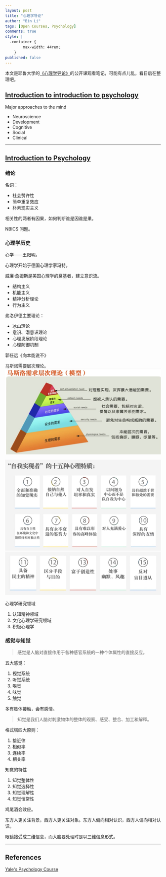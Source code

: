 ```yaml
---
layout: post
title: "心理学导论"
author: "Bin Li"
tags: [Open Courses, Psychology]
comments: true
style: |
  .container {
        max-width: 44rem;
    } 
published: false
---
```


本文是耶鲁大学的[《心理学导论》](http://open.163.com/special/sp/introductiontopsychology.html)的公开课观看笔记，可能有点儿乱，看日后在整理吧。

<!--more-->

## [Introduction to introduction to psychology](https://www.bilibili.com/video/av920083/#page=1)
Major approaches to the mind

* Neuroscience
* Development
* Cognitive
* Social
* Clinical

---

## [Introduction to Psychology](https://www.youtube.com/watch?v=2MzRTVWb6QI&index=6&list=PLWrX4LMWh4KvudmfS9cBkqVEMOx6Li8E4)

### 绪论
名词：

* 社会赞许性
* 简单重复效应
* 朴素现实主义

相关性的两者有因果，如何判断谁是因谁是果。

NBICS 问题。

### 心理学历史
心学——王阳明。

心理学开始于德国心理学家冯特。

威廉·詹姆斯是美国心理学的奠基者，建立意识流。

* 结构主义
* 机能主义
* 精神分析理论
* 行为主义

弗洛伊德主要理论：

* 冰山理论
* 意识、潜意识理论
* 心理发展阶段理论
* 心理防御机制

郭任远《向本能说不》

马斯诺需要层次理论。
![](/images/media/15187826671026.jpg)


![](/images/media/15187827486260.jpg)
![](/images/media/15187827649299.jpg)

心理学研究领域

1. 认知精神领域
2. 文化心理学研究领域
3. 积极心理学

### 感觉与知觉
> 感觉是人脑对直接作用于各种感官系统的一种个体属性的直接反应。

五大感觉：

1. 视觉系统
2. 听觉系统
3. 嗅觉
4. 味觉
5. 触觉

多有肢体接触，会有感情。

> 知觉是我们人脑对刺激物体的整体的观察、感受、整合、加工和解释。

格式塔四大原则：

1. 接近律
2. 相似率
3. 连续率
4. 相关率

知觉的特性

1. 知觉整体性
2. 知觉选择性
3. 知觉理解性
4. 知觉恒常性

鸡尾酒会效应。

东方人更关注背景，西方人更关注对象。东方人偏向相对认识，西方人偏向相对认识。

眼镜接受成二维信息，而大脑要处理时是以三维信息形式。



---

## References
[Yale's Psychology Course](https://oyc.yale.edu/psychology/psyc-110/lecture-1)



